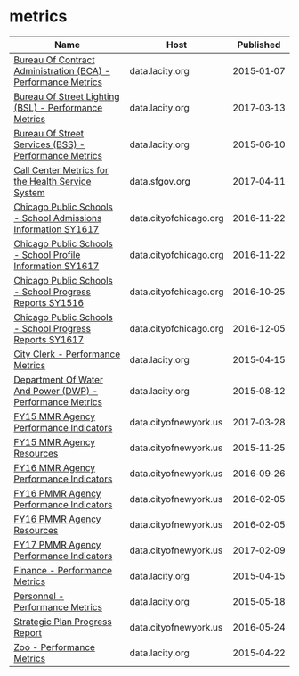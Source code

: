 # metrics

Name | Host | Published
---- | ---- | ---------
[Bureau Of Contract Administration (BCA) - Performance Metrics](../datasets/xr6g-advn.md) | data.lacity.org | 2015&#x2011;01&#x2011;07
[Bureau Of Street Lighting (BSL) - Performance Metrics](../datasets/5y5q-d9ew.md) | data.lacity.org | 2017&#x2011;03&#x2011;13
[Bureau Of Street Services (BSS) - Performance Metrics](../datasets/qjsx-ic6b.md) | data.lacity.org | 2015&#x2011;06&#x2011;10
[Call Center Metrics for the Health Service System](../datasets/qz8r-q5ne.md) | data.sfgov.org | 2017&#x2011;04&#x2011;11
[Chicago Public Schools - School Admissions Information SY1617](../datasets/2i3t-vn5b.md) | data.cityofchicago.org | 2016&#x2011;11&#x2011;22
[Chicago Public Schools - School Profile Information SY1617](../datasets/8i6r-et8s.md) | data.cityofchicago.org | 2016&#x2011;11&#x2011;22
[Chicago Public Schools - School Progress Reports SY1516](../datasets/fvrx-esxp.md) | data.cityofchicago.org | 2016&#x2011;10&#x2011;25
[Chicago Public Schools - School Progress Reports SY1617](../datasets/cp7s-7gxg.md) | data.cityofchicago.org | 2016&#x2011;12&#x2011;05
[City Clerk - Performance Metrics](../datasets/rz94-zctd.md) | data.lacity.org | 2015&#x2011;04&#x2011;15
[Department Of Water And Power (DWP) - Performance Metrics](../datasets/skwd-zszg.md) | data.lacity.org | 2015&#x2011;08&#x2011;12
[FY15 MMR Agency Performance Indicators](../datasets/fxdy-q85h.md) | data.cityofnewyork.us | 2017&#x2011;03&#x2011;28
[FY15 MMR Agency Resources](../datasets/erts-eyf6.md) | data.cityofnewyork.us | 2015&#x2011;11&#x2011;25
[FY16 MMR Agency Performance Indicators](../datasets/8jfz-tjny.md) | data.cityofnewyork.us | 2016&#x2011;09&#x2011;26
[FY16 PMMR Agency Performance Indicators](../datasets/q5za-zqz7.md) | data.cityofnewyork.us | 2016&#x2011;02&#x2011;05
[FY16 PMMR Agency Resources](../datasets/7ceq-6nwu.md) | data.cityofnewyork.us | 2016&#x2011;02&#x2011;05
[FY17 PMMR Agency Performance Indicators](../datasets/him9-7gri.md) | data.cityofnewyork.us | 2017&#x2011;02&#x2011;09
[Finance - Performance Metrics](../datasets/7y6s-y8bd.md) | data.lacity.org | 2015&#x2011;04&#x2011;15
[Personnel - Performance Metrics](../datasets/bjf9-aept.md) | data.lacity.org | 2015&#x2011;05&#x2011;18
[Strategic Plan Progress Report](../datasets/nja7-3m37.md) | data.cityofnewyork.us | 2016&#x2011;05&#x2011;24
[Zoo - Performance Metrics](../datasets/5mwy-kfkk.md) | data.lacity.org | 2015&#x2011;04&#x2011;22

